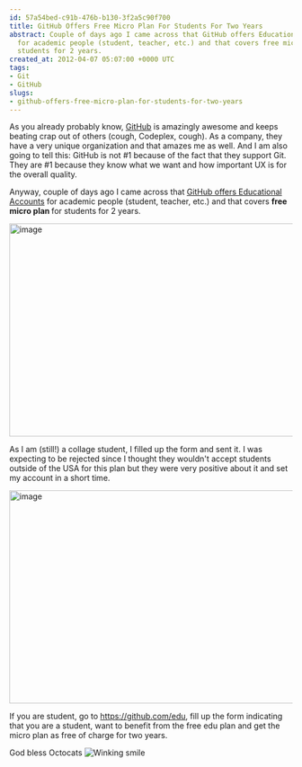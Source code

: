 ```yaml
---
id: 57a54bed-c91b-476b-b130-3f2a5c90f700
title: GitHub Offers Free Micro Plan For Students For Two Years
abstract: Couple of days ago I came across that GitHub offers Educational Accounts
  for academic people (student, teacher, etc.) and that covers free micro plan for
  students for 2 years.
created_at: 2012-04-07 05:07:00 +0000 UTC
tags:
- Git
- GitHub
slugs:
- github-offers-free-micro-plan-for-students-for-two-years
---
```


<p>As you already probably know, <a target="_blank" href="http://github.com" title="http://github.com">GitHub</a> is amazingly awesome and keeps beating crap out of others (cough, Codeplex, cough). As a company, they have a very unique organization and that amazes me as well. And I am also going to tell this: GitHub is not #1 because of the fact that they support Git. They are #1 because they know what we want and how important UX is for the overall quality.</p>
<p>Anyway, couple of days ago I came across that <a target="_blank" href="https://github.com/edu" title="https://github.com/edu">GitHub offers Educational Accounts</a> for academic people (student, teacher, etc.) and that covers <strong>free micro plan </strong>for students for 2 years.</p>
<p><a href="http://www.tugberkugurlu.com/Content/Images/UploadedByAuthors/wlw/GitHub-Offers_97CF/image.png"><img height="379" width="644" src="http://www.tugberkugurlu.com/Content/Images/UploadedByAuthors/wlw/GitHub-Offers_97CF/image_thumb.png" alt="image" border="0" title="image" style="background-image: none; padding-left: 0px; padding-right: 0px; display: inline; padding-top: 0px; border: 0px;" /></a></p>
<p>As I am (still!) a collage student, I filled up the form and sent it. I was expecting to be rejected since I thought they wouldn't accept students outside of the USA for this plan but they were very positive about it and set my account in a short time.</p>
<p><a href="http://www.tugberkugurlu.com/Content/Images/UploadedByAuthors/wlw/GitHub-Offers_97CF/image_3.png"><img height="379" width="644" src="http://www.tugberkugurlu.com/Content/Images/UploadedByAuthors/wlw/GitHub-Offers_97CF/image_thumb_3.png" alt="image" border="0" title="image" style="background-image: none; padding-left: 0px; padding-right: 0px; display: inline; padding-top: 0px; border: 0px;" /></a></p>
<p>If you are student, go to <a href="https://github.com/edu">https://github.com/edu</a>, fill up the form indicating that you are a student, want to benefit from the free edu plan and get the micro plan as free of charge for two years.</p>
<p>God bless Octocats <img src="http://www.tugberkugurlu.com/Content/Images/UploadedByAuthors/wlw/GitHub-Offers_97CF/wlEmoticon-winkingsmile.png" alt="Winking smile" class="wlEmoticon wlEmoticon-winkingsmile" style="border-style: none;" /></p>